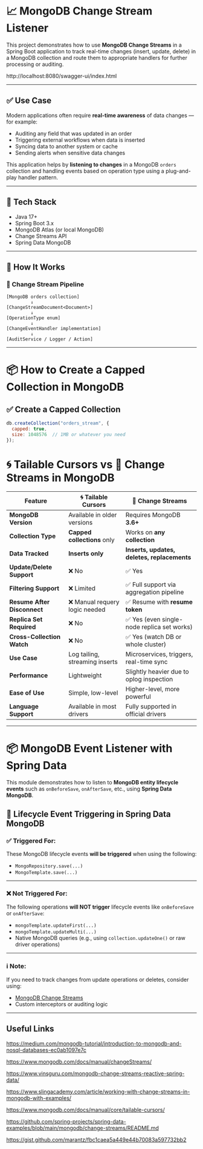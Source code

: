 # 📈 MongoDB Change Stream Listener

This project demonstrates how to use **MongoDB Change Streams** in a Spring Boot application to track real-time changes (insert, update, delete) in a MongoDB collection and route them to appropriate handlers for further processing or auditing.

http://localhost:8080/swagger-ui/index.html

---

## ✅ Use Case

Modern applications often require **real-time awareness** of data changes — for example:

- Auditing any field that was updated in an order
- Triggering external workflows when data is inserted
- Syncing data to another system or cache
- Sending alerts when sensitive data changes

This application helps by **listening to changes** in a MongoDB `orders` collection and handling events based on operation type using a plug-and-play handler pattern.

---

## 🧱 Tech Stack

- Java 17+
- Spring Boot 3.x
- MongoDB Atlas (or local MongoDB)
- Change Streams API
- Spring Data MongoDB

---

## 🧠 How It Works

### 🔁 Change Stream Pipeline

```text
[MongoDB orders collection]
         ↓
[ChangeStreamDocument<Document>]
         ↓
[OperationType enum]
         ↓
[ChangeEventHandler implementation]
         ↓
[AuditService / Logger / Action]
```

---

# 📦 How to Create a Capped Collection in MongoDB

## ✅ Create a Capped Collection

```javascript
db.createCollection("orders_stream", {
  capped: true,
  size: 1048576  // 1MB or whatever you need
});

```

# 🌀 Tailable Cursors vs 🔄 Change Streams in MongoDB

| Feature                        | 🌀 **Tailable Cursors**                         | 🔄 **Change Streams**                          |
|-------------------------------|-----------------------------------------------|------------------------------------------------|
| **MongoDB Version**           | Available in older versions                   | Requires MongoDB **3.6+**                      |
| **Collection Type**           | **Capped collections** only                   | Works on **any collection**                    |
| **Data Tracked**              | **Inserts only**                              | **Inserts, updates, deletes, replacements**    |
| **Update/Delete Support**     | ❌ No                                          | ✅ Yes                                          |
| **Filtering Support**         | ❌ Limited                                     | ✅ Full support via aggregation pipeline        |
| **Resume After Disconnect**   | ❌ Manual requery logic needed                 | ✅ Resume with **resume token**                |
| **Replica Set Required**      | ❌ No                                          | ✅ Yes (even single-node replica set works)     |
| **Cross-Collection Watch**    | ❌ No                                          | ✅ Yes (watch DB or whole cluster)             |
| **Use Case**                  | Log tailing, streaming inserts                | Microservices, triggers, real-time sync        |
| **Performance**               | Lightweight                                   | Slightly heavier due to oplog inspection       |
| **Ease of Use**               | Simple, low-level                             | Higher-level, more powerful                    |
| **Language Support**          | Available in most drivers                     | Fully supported in official drivers            |

---
# 📦 MongoDB Event Listener with Spring Data

This module demonstrates how to listen to **MongoDB entity lifecycle events** such as `onBeforeSave`, `onAfterSave`, etc., using **Spring Data MongoDB**.
## 🔔 Lifecycle Event Triggering in Spring Data MongoDB

### ✅ Triggered For:
These MongoDB lifecycle events **will be triggered** when using the following:

- `MongoRepository.save(...)`
- `MongoTemplate.save(...)`

---

### ❌ Not Triggered For:
The following operations **will NOT trigger** lifecycle events like `onBeforeSave` or `onAfterSave`:

- `mongoTemplate.updateFirst(...)`
- `mongoTemplate.updateMulti(...)`
- Native MongoDB queries (e.g., using `collection.updateOne()` or raw driver operations)

---

### ℹ️ Note:
If you need to track changes from update operations or deletes, consider using:

- [MongoDB Change Streams](https://www.mongodb.com/docs/manual/changeStreams/)
- Custom interceptors or auditing logic

---
## Useful Links

https://medium.com/mongodb-tutorial/introduction-to-mongodb-and-nosql-databases-ec0ab1097e7c

https://www.mongodb.com/docs/manual/changeStreams/

https://www.vinsguru.com/mongodb-change-streams-reactive-spring-data/

https://www.slingacademy.com/article/working-with-change-streams-in-mongodb-with-examples/

https://www.mongodb.com/docs/manual/core/tailable-cursors/

https://github.com/spring-projects/spring-data-examples/blob/main/mongodb/change-streams/README.md

https://gist.github.com/marantz/fbc1caea5a449e44b70083a597732bb2
